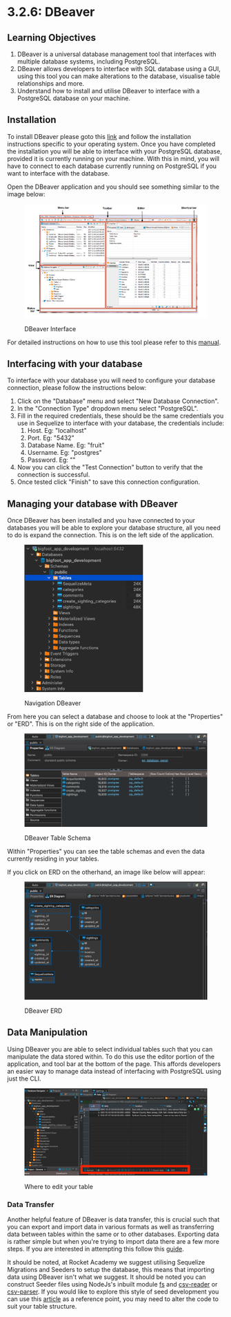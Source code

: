 # 3.2.6: DBeaver

## Learning Objectives

1. DBeaver is a universal database management tool that interfaces with multiple database systems, including PostgreSQL.&#x20;
2. DBeaver allows developers to interface with SQL database using a GUI, using this tool you can make alterations to the database, visualise table relationships and more.
3. Understand how to install and utilise DBeaver to interface with a PostgreSQL database on your machine.

## Installation

To install DBeaver please goto this <a href="https://dbeaver.io/download/" target="_blank">link</a> and follow the installation instructions specific to your operating system. Once you have completed the installation you will be able to interface with your PostgreSQL database, provided it is currently running on your machine. With this in mind, you will have to connect to each database currently running on PostgreSQL if you want to interface with the database.

Open the DBeaver application and you should see something similar to the image below:

<figure><img src="../../.gitbook/assets/Screenshot 2023-08-28 at 4.01.40 PM.png" alt=""><figcaption><p>DBeaver Interface</p></figcaption></figure>

For detailed instructions on how to use this tool please refer to this <a href="https://dbeaver.com/docs/dbeaver/" target="_blank">manual</a>.&#x20;

## Interfacing with your database&#x20;

To interface with your database you will need to configure your database connection, please follow the instructions below:&#x20;

1. Click on the "Database" menu and select "New Database Connection".
2. In the "Connection Type" dropdown menu select "PostgreSQL".
3. Fill in the required credentials, these should be the same credentials you use in Sequelize to interface with your database, the credentials include:
   1. Host. Eg: "localhost"
   2. Port. Eg: "5432"
   3. Database Name. Eg: "fruit"
   4. Username. Eg: "postgres"
   5. Password. Eg: ""
4. Now you can click the "Test Connection" button to verify that the connection is successful.&#x20;
5. Once tested click "Finish" to save this connection configuration.

## Managing your database with DBeaver

Once DBeaver has been installed and you have connected to your databases you will be able to explore your database structure, all you need to do is expand the connection. This is on the left side of the application.

<figure><img src="../../.gitbook/assets/Screenshot 2023-08-28 at 4.20.12 PM.png" alt="" width="275"><figcaption><p>Navigation DBeaver</p></figcaption></figure>

From here you can select a database and choose to look at the "Properties" or "ERD". This is on the right side of the application.

<figure><img src="../../.gitbook/assets/Screenshot 2023-08-28 at 4.22.50 PM.png" alt=""><figcaption><p>DBeaver Table Schema</p></figcaption></figure>

Within "Properties" you can see the table schemas and even the data currently residing in your tables.

If you click on ERD on the otherhand, an image like below will appear:

<figure><img src="../../.gitbook/assets/Screenshot 2023-08-28 at 4.23.25 PM.png" alt=""><figcaption><p>DBeaver ERD</p></figcaption></figure>

## Data Manipulation

Using DBeaver  you are able to select individual tables such that you can manipulate the data stored within. To do this use the editor portion of the application, and tool bar at the bottom of the page. This affords developers an easier way to manage data instead of interfacing with PostgreSQL using just the CLI.&#x20;

<figure><img src="../../.gitbook/assets/Screenshot 2023-08-28 at 4.27.22 PM.png" alt=""><figcaption><p>Where to edit your table</p></figcaption></figure>

### Data Transfer

Another helpful feature of DBeaver is data transfer, this is crucial such that you can export and import data in various formats as well as transferring data between tables within the same or to other databases. Exporting data is rather simple but when you're trying to import data there are a few more steps. If you are interested in attempting this follow this <a href="https://dbeaver.com/docs/dbeaver/Data-transfer/" target="_blank">guide</a>.

It should be noted, at Rocket Academy we suggest utilising Sequelize Migrations and Seeders to setup the database, this means that importing data using DBeaver isn't what we suggest. It should be noted you can construct Seeder files using NodeJs's inbuilt module <a href="https://nodejs.org/api/fs.html" target="_blank">fs</a> and <a href="https://www.npmjs.com/package/csv-reader" target="_blank">csv-reader</a> or <a href="https://www.npmjs.com/package/csv-parser" target="_blank">csv-parser</a>. If you would like to explore this style of seed development you can use this <a href="https://stackoverflow.com/questions/44912892/how-to-easily-parse-csv-file-to-use-in-node-js-sequelize-database-migration-stra" target="_blank">article</a> as a reference point, you may need to alter the code to suit your table structure.&#x20;

